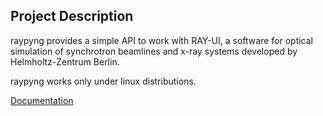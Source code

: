 ## Project Description
raypyng provides a simple API to work with RAY-UI, a software for optical simulation of synchrotron beamlines and x-ray systems developed by Helmholtz-Zentrum Berlin.

raypyng works only under linux distributions.

[Documentation](https://raypyng.readthedocs.io/en/latest/index.html)